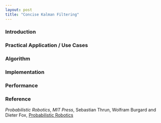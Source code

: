 ```yaml
---
layout: post
title: "Concise Kalman Filtering"
---
```


### Introduction

### Practical Application / Use Cases

### Algorithm

### Implementation

### Performance

### Reference

*Probabilistic Robotics*, *MIT Press*, Sebastian Thrun, Wolfram Burgard and Dieter Fox, [Probabilistic Robotics](http://probabilistic-robotics.org/)

